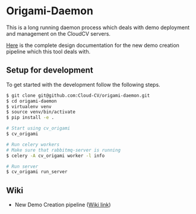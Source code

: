 # Origami-Daemon

This is a long running daemon process which deals with demo deployment and management on the CloudCV servers.

[Here](https://docs.google.com/document/d/128hrTVGwO9H7In6RJetpMSBTa7NpFg3BZdOUuVQQeIg/edit?usp=sharing) is the complete design documentation for the new demo creation pipeline which this tool deals with.

## Setup for development

To get started with the development follow the following steps.

```sh
$ git clone git@github.com:Cloud-CV/origami-daemon.git
$ cd origami-daemon
$ virtualenv venv
$ source venv/bin/activate
$ pip install -e .

# Start using cv_origami
$ cv_origami

# Run celery workers
# Make sure that rabbitmq-server is running
$ celery -A cv_origami worker -l info

# Run server
$ cv_origami run_server
```

## Wiki

* New Demo Creation pipeline ([Wiki link](https://github.com/Cloud-CV/origami-daemon/wiki))
